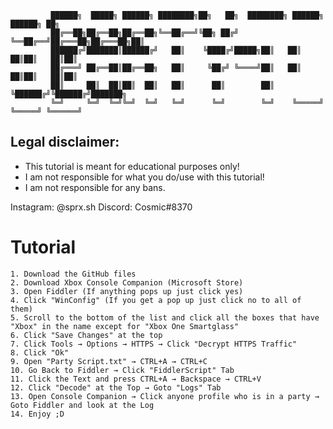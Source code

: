  	 	 	 
 	 	 	 ██████╗  █████╗ ██████╗ ████████╗██╗   ██╗  ████████╗ ██████╗  ██████╗ ██╗     
	 	 	 ██╔══██╗██╔══██╗██╔══██╗╚══██╔══╝╚██╗ ██╔╝  ╚══██╔══╝██╔═══██╗██╔═══██╗██║     
 	 	 	 ██████╔╝███████║██████╔╝   ██║    ╚████╔╝█████╗██║   ██║   ██║██║   ██║██║     
 	 	 	 ██╔═══╝ ██╔══██║██╔══██╗   ██║     ╚██╔╝ ╚════╝██║   ██║   ██║██║   ██║██║     
 	 	 	 ██║     ██║  ██║██║  ██║   ██║      ██║        ██║   ╚██████╔╝╚██████╔╝███████╗
 	 	 	 ╚═╝     ╚═╝  ╚═╝╚═╝  ╚═╝   ╚═╝      ╚═╝        ╚═╝    ╚═════╝  ╚═════╝ ╚══════╝
                                                                               
## Legal disclaimer:
 - This tutorial is meant for educational purposes only!
 - I am not responsible for what you do/use with this tutorial!
 - I am not responsible for any bans.

Instagram: @sprx.sh
Discord: Cosmic#8370

# Tutorial
```
1. Download the GitHub files
2. Download Xbox Console Companion (Microsoft Store)
3. Open Fiddler (If anything pops up just click yes)
4. Click "WinConfig" (If you get a pop up just click no to all of them)
5. Scroll to the bottom of the list and click all the boxes that have "Xbox" in the name except for "Xbox One Smartglass"
6. Click "Save Changes" at the top
7. Click Tools → Options → HTTPS → Click "Decrypt HTTPS Traffic"
8. Click "Ok"
9. Open "Party Script.txt" → CTRL+A → CTRL+C
10. Go Back to Fiddler → Click "FiddlerScript" Tab
11. Click the Text and press CTRL+A → Backspace → CTRL+V
12. Click "Decode" at the Top → Goto "Logs" Tab
13. Open Console Companion → Click anyone profile who is in a party → Goto Fiddler and look at the Log
14. Enjoy ;D
```
